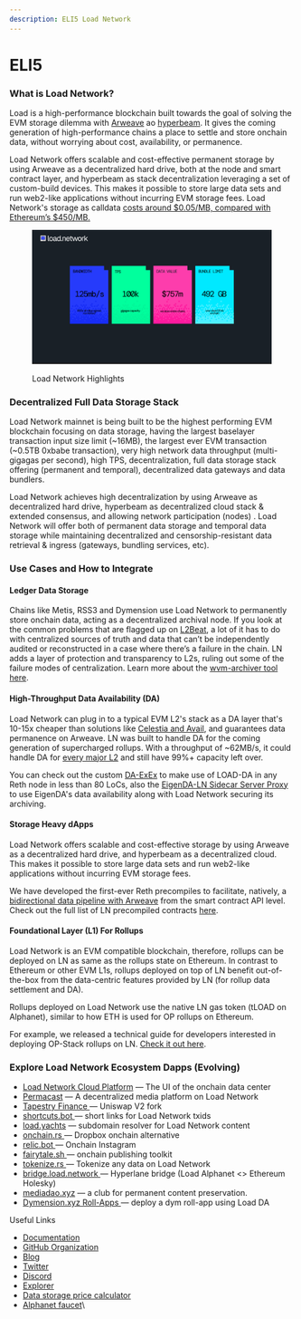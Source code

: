 ```yaml
---
description: ELI5 Load Network
---
```


# ELI5

### What is Load Network?

Load is a high-performance blockchain built towards the goal of solving the EVM storage dilemma with [Arweave](https://arweave.org) ao [hyperbeam](https://github.com/permaweb/HyperBEAM). It gives the coming generation of high-performance chains a place to settle and store onchain data, without worrying about cost, availability, or permanence.

Load Network offers scalable and cost-effective permanent storage by using Arweave as a decentralized hard drive, both at the node and smart contract layer, and hyperbeam as stack decentralization leveraging a set of custom-build devices. This makes it possible to store large data sets and run web2-like applications without incurring EVM storage fees. Load Network's storage as calldata [costs around $0.05/MB, compared with Ethereum’s $450/MB.](https://wvm.dev/calculator)

<figure><img src="../.gitbook/assets/image (26).png" alt=""><figcaption><p>Load Network Highlights</p></figcaption></figure>

### Decentralized Full Data Storage Stack

Load Network mainnet is being built to be the highest performing EVM blockchain focusing on data storage, having the largest baselayer transaction input size limit (\~16MB), the largest ever EVM transaction (\~0.5TB 0xbabe transaction), very high network data throughput (multi-gigagas per second), high TPS, decentralization, full data storage stack offering (permanent and temporal), decentralized data gateways and data bundlers.

Load Network achieves high decentralization by using Arweave as decentralized hard drive, hyperbeam as decentralized cloud stack & extended consensus, and allowing network participation (nodes) . Load Network will offer both of permanent data storage and temporal data storage while maintaining decentralized and censorship-resistant data retrieval & ingress (gateways, bundling services, etc).

### Use Cases and How to Integrate&#x20;

#### Ledger Data Storage

Chains like Metis, RSS3 and Dymension use Load Network to permanently store onchain data, acting as a decentralized archival node. If you look at the common problems that are flagged up on [L2Beat](https://l2beat.com/scaling/summary), a lot of it has to do with centralized sources of truth and data that can’t be independently audited or reconstructed in a case where there’s a failure in the chain. LN adds a layer of protection and transparency to L2s, ruling out some of the failure modes of centralization. Learn more about the [wvm-archiver tool here](../load-network-for-evm-chains/ledger-archiver-any-chain.md).

#### High-Throughput Data Availability (DA)

Load Network can plug in to a typical EVM L2's stack as a DA layer that's 10-15x cheaper than solutions like [Celestia and Avail](https://wvm.dev/calculator), and guarantees data permanence on Arweave. LN was built to handle DA for the coming generation of supercharged rollups. With a throughput of \~62MB/s, it could handle DA for [every major L2](https://rollup.wtf) and still have 99%+ capacity left over.

You can check out the custom [DA-ExEx](../load-network-for-evm-chains/da-exex-reth-only.md) to make use of LOAD-DA in any Reth node in less than 80 LoCs, also the [EigenDA-LN Sidecar Server Proxy](../da-integrations/ln-eigenda-proxy-server.md) to use EigenDA's data availability along with Load Network securing its archiving.

#### Storage Heavy dApps

Load Network offers scalable and cost-effective storage by using Arweave as a decentralized hard drive, and hyperbeam as a decentralized cloud. This makes it possible to store large data sets and run web2-like applications without incurring EVM storage fees.&#x20;

We have developed the first-ever Reth precompiles to facilitate, natively, a [bidirectional data pipeline with Arweave](https://blog.wvm.dev/weavevm-arweave-precompiles/) from the smart contract API level. Check out the full list of LN precompiled contracts [here](../using-load-network/supported-precompiles.md).

#### Foundational Layer (L1) For Rollups

Load Network is an EVM compatible blockchain, therefore, rollups can be deployed on LN as same as the rollups state on Ethereum. In contrast to Ethereum or other EVM L1s, rollups deployed on top of LN benefit out-of-the-box from the data-centric features provided by LN (for rollup data settlement and DA).

Rollups deployed on Load Network use the native LN gas token (tLOAD on Alphanet), similar to how ETH is used for OP rollups on Ethereum.

For example, we released a technical guide for developers interested in deploying OP-Stack rollups on LN. [Check it out here](https://github.com/weaveVM/developers/blob/main/guides/op-rollup-deployment.md).&#x20;

### Explore Load Network Ecosystem Dapps (Evolving)

* [Load Network Cloud Platform](../load-network-cloud-platform/cloud-platform-lncp.md) —  The UI of the onchain data center
* [Permacast](https://permacast.app) —  A decentralized media platform on Load Network
* [Tapestry Finance ](https://www.tapestry.fi/)— Uniswap V2 fork
* [shortcuts.bot ](https://shortcuts.bot/)— short links for Load Network txids
* [load.yachts](https://www.load.yachts/) — subdomain resolver for Load Network content
* [onchain.rs ](https://onchain.rs)— Dropbox onchain alternative
* [relic.bot ](https://relic.bot)— Onchain Instagram
* [fairytale.sh ](https://fairytale.sh)— onchain publishing toolkit
* [tokenize.rs ](https://app.gitbook.com/s/z2gd4Irh30FSnal6SJnL/)— Tokenize any data on Load Network
* [bridge.load.network ](https://bridge.load.network)— Hyperlane bridge (Load Alphanet <> Ethereum Holesky)
* [mediadao.xyz](https://mediadao.xyz) — a club for permanent content preservation.
* [Dymension.xyz Roll-Apps ](https://portal.dymension.xyz/rollapps)— deploy a dym roll-app using Load DA

Useful Links

* [Documentation](overview.md)
* [GitHub Organization](https://github.com/weaveVM)
* [Blog](https://blog.wvm.dev)
* [Twitter](https://x.com/weavevm)
* [Discord](https://dsc.gg/wvm)
* [Explorer](https://explorer.wvm.dev)
* [Data storage price calculator](https://wvm.dev/calculator)
* [Alphanet faucet](https://wvm.dev/faucet)\
